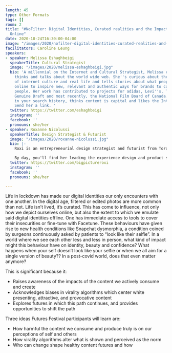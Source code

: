```yaml
---
length: 45
type: Other Formats
tags: []
room: 2
title: "#NoFilter: Digital Identities, Curated realities and the Impact of Life Performed
  Online"
date: 2020-10-24T16:30:00-04:00
image: "/images/2020/nofilter-digital-identities-curated-realities-and-the-impact-of-life-performed-online.jpg"
facilitators: Caroline Leung
speakers:
- speaker: Melissa Eshaghbeigi
  speakerTitle: Cultural Strategist
  image: "/images/2020/melissa-eshaghbeigi.jpg"
  bio: 'A millennial on the Internet and Cultural Strategist, Melissa exclusively
    thinks and talks about the world wide web. She''s curious about the intersection
    of internet culture and real life and tells stories about what people are consuming
    online to inspire new, relevant and authentic ways for brands to connect with
    people. Her work has contributed to projects for adidas, Levi''s, Twitter, Miller
    Genuine Draft and most recently, the National Film Board of Canada.  She''s interested
    in your search history, thinks content is capital and likes the Internet, a lot.
    Send her a link. '
  twitter: https://twitter.com/eshaghbeigi
  instagram: ''
  facebook: ''
  pronouns: she/her
- speaker: Roxanne Nicolussi
  speakerTitle: Design Strategist & Futurist
  image: "/images/2020/roxanne-nicolussi.jpg"
  bio: |-
    Roxi is an entrepreneurial design strategist and futurist from Toronto (currently based in Bermuda). She is fascinated by the ways digital trends of today will shape human experiences of tomorrow. From running discovery research to leading international roll-out of new innovations, Roxi loves the process of creating something from nothing.

    By day, you'll find her leading the experience design and product strategy at RBC. By night, you'll find her taking on passion projects alone or with her team of collaborators at 5Y Impact Collective. She is always eager to get her hands on (seemingly) unsolvable problems and uncertain futures.
  twitter: https://twitter.com/bigpictureroxi
  instagram: ''
  facebook: ''
  pronouns: she/her

---
```

Life in lockdown has made our digital identities our only encounters with one another. In the digital age, filtered or edited photos are more common than not. Life isn’t lived, it’s curated. This has come to influence, not only how we depict ourselves online, but also the extent to which we emulate said digital identities offline. One has immediate access to tools to cover their insecurities or fine-tune with Facetune. These behaviours have given rise to new health conditions like Snapchat dysmorphia, a condition coined by surgeons continuously asked by patients to “look like their selfie”. In a world where we see each other less and less in person, what kind of impact might this behaviour have on identity, beauty and confidence? What happens when your self doesn’t look like your selfie or when we all aim for a single version of beauty?? In a post-covid world, does that even matter anymore? 

This is significant because it: 

* Raises awareness of the impacts of the content we actively consume and create 
* Acknowledges biases in virality algorithms which center white presenting, attractive, and provocative content 
* Explores futures in which this path continues, and provides opportunities to shift the path 

Three ideas Futures Festival participants will learn are: 

* How harmful the content we consume and produce truly is on our perceptions of self and others 
* How virality algorithms alter what is shown and perceived as the norm 
* Who can change shape healthy content futures and how